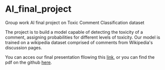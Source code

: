# AI_final_project
Group work AI final project on Toxic Comment Classification dataset  

The project is to build a model capable of detecting the toxicity of a comment, assigning probabilities for different levels of toxicity. Our model is trained on a wikipedia dataset comprised of comments from Wikipedia's discussion pages.


You can acces our final presentation fllowing this [link](https://docs.google.com/presentation/d/1S_0JbsEjslhqoW0_M0mPi_JDRT-j_ASYaB6cCPg_VBc/edit?usp=sharing), or you can find the pdf on the github [here](https://github.com/irinade/AI_final_project/blob/main/AI%20Final%20presentation%20-%20Toxic%20Comment%20Classification.pdf).
